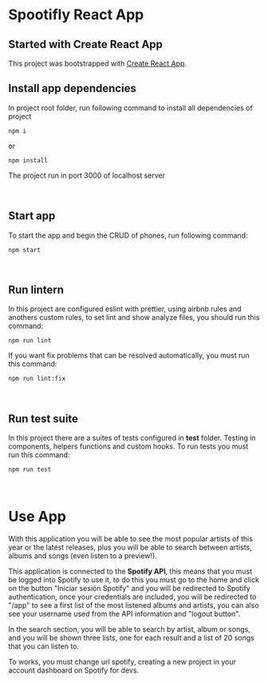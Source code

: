 # Spootifly React App

## Started with Create React App

This project was bootstrapped with [Create React App](https://github.com/facebook/create-react-app).

## Install app dependencies

In project root folder, run following command to install all dependencies of project

`
npm i
`

or 

`
npm install
`

The project run in port 3000 of localhost server

<br>

## Start app

To start the app and begin the CRUD of phones, run following command:

`
npm start
`

<br>

## Run lintern

In this project are configured eslint with prettier, using airbnb rules and anothers custom rules, to set lint and show analyze files, you should run this command:

`
npm run lint
`

If you want fix problems that can be resolved automatically, you must run this command:

`
npm run lint:fix
`

<br>

## Run test suite

In this project there are a suites of tests configured in **test** folder. Testing in components, helpers functions and custom hooks. To run tests you must run this command:

`
npm run test
`


<br>

# Use App

With this application you will be able to see the most popular artists of this year or the latest releases, plus you will be able to search between artists, albums and songs (even listen to a preview!).

This application is connected to the **Spotify API**, this means that you must be logged into Spotify to use it, to do this you must go to the home and click on the button "Iniciar sesión Spotify" and you will be redirected to Spotify authentication, once your credentials are included, you will be redirected to "/app" to see a first list of the most listened albums and artists, you can also see your username used from the API information and "logout button". 

In the search section, you will be able to search by artist, album or songs, and you will be shown three lists, one for each result and a list of 20 songs that you can listen to.

To works, you must change url spotify, creating a new project in your account dashboard on Spotify for devs.
